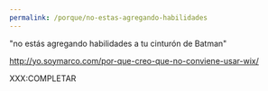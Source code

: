 ```yaml
---
permalink: /porque/no-estas-agregando-habilidades
---
```


"no estás agregando habilidades a tu cinturón de Batman"

http://yo.soymarco.com/por-que-creo-que-no-conviene-usar-wix/

XXX:COMPLETAR
